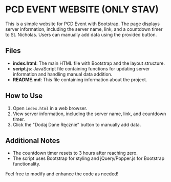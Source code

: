 # PCD EVENT WEBSITE (ONLY STAV)

This is a simple website for PCD Event with Bootstrap. The page displays server information, including the server name, link, and a countdown timer to St. Nicholas. Users can manually add data using the provided button.

## Files

- **index.html**: The main HTML file with Bootstrap and the layout structure.
- **script.js**: JavaScript file containing functions for updating server information and handling manual data addition.
- **README.md**: This file containing information about the project.

## How to Use

1. Open `index.html` in a web browser.
2. View server information, including the server name, link, and countdown timer.
3. Click the "Dodaj Dane Ręcznie" button to manually add data.

## Additional Notes

- The countdown timer resets to 3 hours after reaching zero.
- The script uses Bootstrap for styling and jQuery/Popper.js for Bootstrap functionality.

Feel free to modify and enhance the code as needed!

